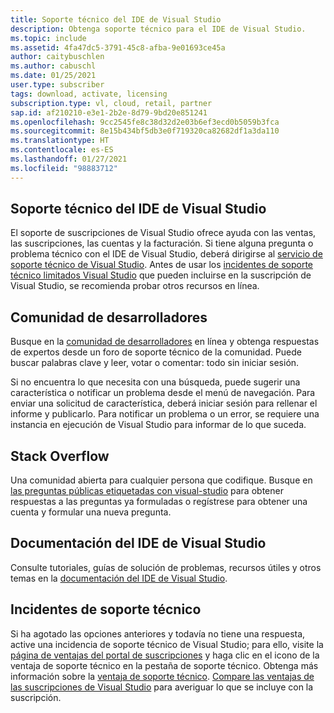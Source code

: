 ```yaml
---
title: Soporte técnico del IDE de Visual Studio
description: Obtenga soporte técnico para el IDE de Visual Studio.
ms.topic: include
ms.assetid: 4fa47dc5-3791-45c8-afba-9e01693ce45a
author: caitybuschlen
ms.author: cabuschl
ms.date: 01/25/2021
user.type: subscriber
tags: download, activate, licensing
subscription.type: vl, cloud, retail, partner
sap.id: af210210-e3e1-2b2e-8d79-9bd20e851241
ms.openlocfilehash: 9cc2545fe8c38d32d2e03b6ef3ecd0b5059b3fca
ms.sourcegitcommit: 8e15b434bf5db3e0f719320ca82682df1a3da110
ms.translationtype: HT
ms.contentlocale: es-ES
ms.lasthandoff: 01/27/2021
ms.locfileid: "98883712"
---
```

## <a name="visual-studio-ide-technical-support"></a>Soporte técnico del IDE de Visual Studio  

El soporte de suscripciones de Visual Studio ofrece ayuda con las ventas, las suscripciones, las cuentas y la facturación. Si tiene alguna pregunta o problema técnico con el IDE de Visual Studio, deberá dirigirse al [servicio de soporte técnico de Visual Studio](https://visualstudio.microsoft.com/vs/support/). Antes de usar los [incidentes de soporte técnico limitados Visual Studio](https://docs.microsoft.com/visualstudio/subscriptions/vs-tech-support) que pueden incluirse en la suscripción de Visual Studio, se recomienda probar otros recursos en línea.

## <a name="developer-community"></a>Comunidad de desarrolladores 

Busque en la [comunidad de desarrolladores](https://developercommunity.visualstudio.com/) en línea y obtenga respuestas de expertos desde un foro de soporte técnico de la comunidad. Puede buscar palabras clave y leer, votar o comentar: todo sin iniciar sesión.  

Si no encuentra lo que necesita con una búsqueda, puede sugerir una característica o notificar un problema desde el menú de navegación. Para enviar una solicitud de característica, deberá iniciar sesión para rellenar el informe y publicarlo. Para notificar un problema o un error, se requiere una instancia en ejecución de Visual Studio para informar de lo que suceda.   

## <a name="stack-overflow"></a>Stack Overflow 

Una comunidad abierta para cualquier persona que codifique. Busque en [las preguntas públicas etiquetadas con visual-studio](https://stackoverflow.com/questions/tagged/visual-studio?tab=Newest) para obtener respuestas a las preguntas ya formuladas o regístrese para obtener una cuenta y formular una nueva pregunta.  

## <a name="visual-studio-ide-documentation"></a>Documentación del IDE de Visual Studio 

Consulte tutoriales, guías de solución de problemas, recursos útiles y otros temas en la [documentación del IDE de Visual Studio](https://docs.microsoft.com/visualstudio/ide/). 

## <a name="support-incidents"></a>Incidentes de soporte técnico 

Si ha agotado las opciones anteriores y todavía no tiene una respuesta, active una incidencia de soporte técnico de Visual Studio; para ello, visite la [página de ventajas del portal de suscripciones](https://my.visualstudio.com/Benefits) y haga clic en el icono de la ventaja de soporte técnico en la pestaña de soporte técnico. Obtenga más información sobre la [ventaja de soporte técnico](https://docs.microsoft.com/visualstudio/subscriptions/vs-tech-support). [Compare las ventajas de las suscripciones de Visual Studio](https://visualstudio.microsoft.com/vs/benefits/#azure?cat=visual-studio-enterprise-subscription) para averiguar lo que se incluye con la suscripción.
